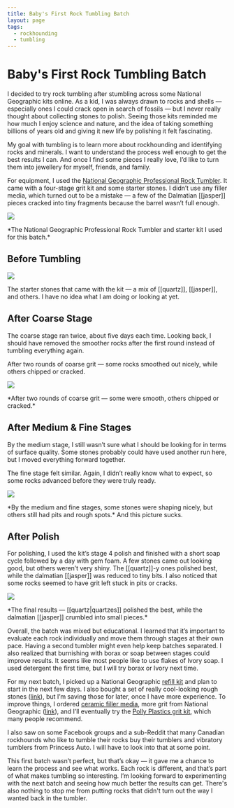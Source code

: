 ```yaml
---
title: Baby's First Rock Tumbling Batch
layout: page
tags:
  - rockhounding
  - tumbling
---
```

# Baby's First Rock Tumbling Batch  

I decided to try rock tumbling after stumbling across some National Geographic kits online. As a kid, I was always drawn to rocks and shells — especially ones I could crack open in search of fossils — but I never really thought about collecting stones to polish. Seeing those kits reminded me how much I enjoy science and nature, and the idea of taking something billions of years old and giving it new life by polishing it felt fascinating.

My goal with tumbling is to learn more about rockhounding and identifying rocks and minerals. I want to understand the process well enough to get the best results I can. And once I find some pieces I really love, I’d like to turn them into jewellery for myself, friends, and family.

For equipment, I used the [National Geographic Professional Rock Tumbler](https://www.amazon.ca/NATIONAL-GEOGRAPHIC-Professional-Rock-Tumbler/dp/B086Z83SV5/ref=sr17). It came with a four-stage grit kit and some starter stones. I didn’t use any filler media, which turned out to be a mistake — a few of the Dalmatian [[jasper]] pieces cracked into tiny fragments because the barrel wasn’t full enough.

<p><img src="https://spectrumsyntax.netlify.app/assets/National Geographic Professional Rock Tumbler.jpg"></p>
*The National Geographic Professional Rock Tumbler and starter kit I used for this batch.*  

## Before Tumbling
<p><img src="https://spectrumsyntax.netlify.app/assets/Rockhound - 1 of 4.jpeg"></p>
The starter stones that came with the kit — a mix of [[quartz]], [[jasper]], and others. I have no idea what I am doing or looking at yet.

## After Coarse Stage

The coarse stage ran twice, about five days each time. Looking back, I should have removed the smoother rocks after the first round instead of tumbling everything again.

After two rounds of coarse grit — some rocks smoothed out nicely, while others chipped or cracked.
<p><img src="https://spectrumsyntax.netlify.app/assets/Rockhound - 2 of 4.jpeg"></p>
*After two rounds of coarse grit — some were smooth, others chipped or cracked.*  

## After Medium & Fine Stages

By the medium stage, I still wasn’t sure what I should be looking for in terms of surface quality. Some stones probably could have used another run here, but I moved everything forward together.

The fine stage felt similar. Again, I didn’t really know what to expect, so some rocks advanced before they were truly ready.
<p><img src="https://spectrumsyntax.netlify.app/assets/Rockhound - 3 of 4.jpeg"></p>
*By the medium and fine stages, some stones were shaping nicely, but others still had pits and rough spots.* And this picture sucks.

## After Polish

For polishing, I used the kit’s stage 4 polish and finished with a short soap cycle followed by a day with gem foam. A few stones came out looking good, but others weren’t very shiny. The [[quartz]]-y ones polished best, while the dalmatian [[jasper]] was reduced to tiny bits. I also noticed that some rocks seemed to have grit left stuck in pits or cracks.
<p><img src="https://spectrumsyntax.netlify.app/assets/Rockhound - 4 of 4.jpeg"></p>
*The final results — [[quartz|quartzes]] polished the best, while the dalmatian [[jasper]] crumbled into small pieces.*  

Overall, the batch was mixed but educational. I learned that it’s important to evaluate each rock individually and move them through stages at their own pace. Having a second tumbler might even help keep batches separated. I also realized that burnishing with borax or soap between stages could improve results. It seems like most people like to use flakes of Ivory soap. I used detergent the first time, but I will try borax or Ivory next time.

For my next batch, I picked up a National Geographic [refill kit](https://www.amazon.ca/dp/B07H7WFWYT) and plan to start in the next few days. I also bought a set of really cool-looking rough stones ([link](https://www.amazon.ca/dp/B07VZDCPQG)), but I’m saving those for later, once I have more experience. To improve things, I ordered [ceramic filler media](https://www.amazon.ca/dp/B0DFWYF6JT), more grit from National Geographic ([link](https://www.amazon.ca/National-Geographic-Tumbler-Polish-Refill/dp/B0DTWQGB91/ref=sr15)), and I’ll eventually try the [Polly Plastics grit kit](https://www.amazon.ca/Polly-Plastics-Tumbler-Tumbling-Resealable/dp/B01MTEB7SA/ref=sr14), which many people recommend.

I also saw on some Facebook groups and a sub-Reddit that many Canadian rockhounds who like to tumble their rocks buy their tumblers and vibratory tumblers from Princess Auto. I will have to look into that at some point. 

This first batch wasn’t perfect, but that’s okay — it gave me a chance to learn the process and see what works. Each rock is different, and that’s part of what makes tumbling so interesting. I’m looking forward to experimenting with the next batch and seeing how much better the results can get. There's also nothing to stop me from putting rocks that didn't turn out the way I wanted back in the tumbler.
